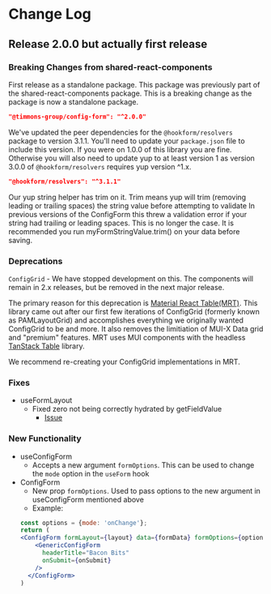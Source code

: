 # Change Log #
## Release 2.0.0 but actually first release ##
### Breaking Changes from shared-react-components ###
First release as a standalone package.  This package was previously part of the shared-react-components package.  This is a breaking change as the package is now a standalone package.
```json
"@timmons-group/config-form": "^2.0.0"
```
We've updated the peer dependencies for the `@hookform/resolvers` package to version 3.1.1. You'll need to update your `package.json` file to include this version. If you were on 1.0.0 of this library you are fine. Otherwise you will also need to update yup to at least version 1 as version 3.0.0 of `@hookform/resolvers` requires yup version ^1.x.
```json
"@hookform/resolvers": "^3.1.1"
```

Our yup string helper has trim on it. Trim means yup will trim (removing leading or trailing spaces) the string value before attempting to validate In previous versions of the ConfigForm this threw a validation error if your string had trailing or leading spaces. This is no longer the case. It is recommended you run myFormStringValue.trim() on your data before saving.

### Deprecations ###
`ConfigGrid` - We have stopped development on this. The components will remain in 2.x releases, but be removed in the next major release.

The primary reason for this deprecation is [Material React Table(MRT)](https://www.material-react-table.com/). This library came out after our first few iterations of ConfigGrid (formerly known as PAMLayoutGrid) and accomplishes everything we originally wanted ConfigGrid to be and more. It also removes the limitiation of MUI-X Data grid and "premium" features. MRT uses MUI components with the headless [TanStack Table](https://tanstack.com/table/latest) library.

We recommend re-creating your ConfigGrid implementations in MRT.

### Fixes ###
- useFormLayout
  - Fixed zero not being correctly hydrated by getFieldValue
    - [Issue](https://github.com/timmonsgroup/shared-react-components/issues/12)

### New Functionality ###
- useConfigForm
  - Accepts a new argument `formOptions`. This can be used to change the `mode` option in the `useForm` hook
- ConfigForm
  - New prop `formOptions`. Used to pass options to the new argument in useConfigForm mentioned above
  - Example:
  ```jsx
  const options = {mode: 'onChange'};
  return (
  <ConfigForm formLayout={layout} data={formData} formOptions={options}>
      <GenericConfigForm
        headerTitle="Bacon Bits"
        onSubmit={onSubmit}
      />
    </ConfigForm>
  )
  ```